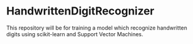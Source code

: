 # HandwrittenDigitRecognizer
This repository will be for training a model which recognize handwritten digits using scikit-learn and Support Vector Machines.
